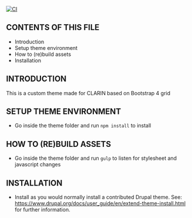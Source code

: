 [![CI](https://github.com/clarin-eric/clarin-drupal-bootstrap-theme/workflows/CI/badge.svg)](https://github.com/clarin-eric/clarin-drupal-bootstrap-theme/actions?query=workflow%3ACI+branch%3Amain)

CONTENTS OF THIS FILE
---------------------

 * Introduction
 * Setup theme environment
 * How to (re)build assets
 * Installation


INTRODUCTION
------------

This is a custom theme made for CLARIN based on Bootstrap 4 grid

SETUP THEME ENVIRONMENT
-------------

* Go inside the theme folder and run `npm install` to install

HOW TO (RE)BUILD ASSETS
-------------

* Go inside the theme folder and run `gulp` to listen for stylesheet and javascript changes

INSTALLATION
------------

 * Install as you would normally install a contributed Drupal theme.
   See: https://www.drupal.org/docs/user_guide/en/extend-theme-install.html for further information.



